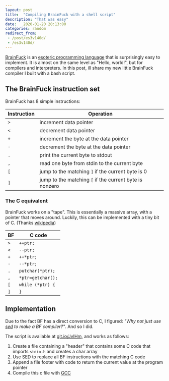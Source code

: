 ```yaml
---
layout: post
title:  "Compiling BrainFuck with a shell script"
description: "That was easy"
date:   2020-01-20 20:13:00
categories: random
redirect_from: 
 - /post/es3v140d/
 - /es3v140d/
---
```


[BrainFuck](https://en.wikipedia.org/wiki/Brainfuck) is an [esoteric programming language](https://en.wikipedia.org/wiki/Esoteric_programming_language) that is surprisingly easy to implement. It is almost on the same level as "Hello, world!", but for compilers and interpreters. In this post, ill share my new little BrainFuck compiler I built with a bash script.

## The BrainFuck instruction set

BrainFuck has 8 simple instructions:

| Instruction | Operation                                               |
|-------------|---------------------------------------------------------|
| `>`         | increment  data pointer                                 |
| `<`         | decrement  data pointer                                 |
| `+`         | increment the byte at the data pointer                  |
| `-`         | decrement  the byte at the data pointer                 |
| `.`         | print the current byte to stdout                        |
| `,`         | read one byte from stdin to the current byte            |
| `[`         | jump to the matching `]` if the current byte is 0       |
| `]`         | jump to the matching `[` if the current byte is nonzero |

### The C equivalent

BrainFuck works on a "tape". This is essentially a massive array, with a pointer that moves around. Luckily, this can be implemented with a tiny bit of C. (Thanks [wikipedia](https://en.wikipedia.org/wiki/Brainfuck#Commands))

| BF  | C code            |
|-----|-------------------|
| `>` | `++ptr;`          |
| `<` | `--ptr;`          |
| `+` | `++*ptr;`         |
| `-` | `--*ptr;`         |
| `.` | `putchar(*ptr);`  |
| `,` | `*ptr=getchar();` |
| `[` | `while (*ptr) {`  |
| `]` | `}`               |

## Implementation

Due to the fact BF has a direct conversion to C, I figured: *"Why not just use [sed](https://www.gnu.org/software/sed/manual/sed.html) to make a BF compiler?"*. And so I did.

The script is available at [git.io/JvIHm](https://git.io/JvIHm), and works as follows:

  1. Create a file containing a "header" that contains some C code that imports `stdio.h` and creates a char array
  2. Use SED to replace all BF instructions with the matching C code
  3. Append a file footer with code to return the current value at the program pointer
  4. Compile this c file with [GCC](https://gcc.gnu.org/)